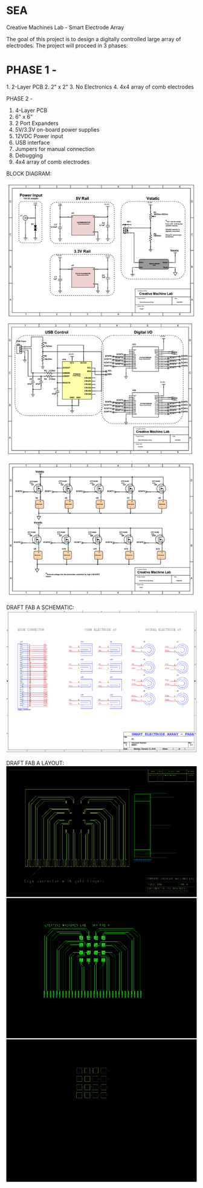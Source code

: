 # SEA
Creative Machines Lab - Smart Electrode Array

The goal of this project is to design a digitally controlled large array of electrodes. The project will proceed in 3 phases:

<h1>PHASE 1 - </h1>
1. 2-Layer PCB
2. 2" x 2" 
3. No Electronics
4. 4x4 array of comb electrodes

PHASE 2 - 
1. 4-Layer PCB
2. 6" x 6" 
3. 2 Port Expanders
4. 5V/3.3V on-board power supplies
5. 12VDC Power input
6. USB interface
7. Jumpers for manual connection
8. Debugging
9. 4x4 array of comb electrodes

BLOCK DIAGRAM:

![alt text](https://github.com/zqazi114/SEA/blob/master/Images/BD%201.PNG)
![alt text](https://github.com/zqazi114/SEA/blob/master/Images/BD%202.PNG)
![alt text](https://github.com/zqazi114/SEA/blob/master/Images/BD%203.PNG)

DRAFT FAB A SCHEMATIC:
![alt_text](https://github.com/zqazi114/SEA/blob/master/Images/SCH%20FABA.PNG)

DRAFT FAB A LAYOUT:
![alt_text](https://github.com/zqazi114/SEA/blob/v0/Images/PCB%20FABA%20NOTES.PNG)
![alt_text](https://github.com/zqazi114/SEA/blob/v0/Images/PCB%20FABA%20TOP.PNG)
![alt_text](https://github.com/zqazi114/SEA/blob/v0/Images/PCB%20FABA%20SILK.PNG)
